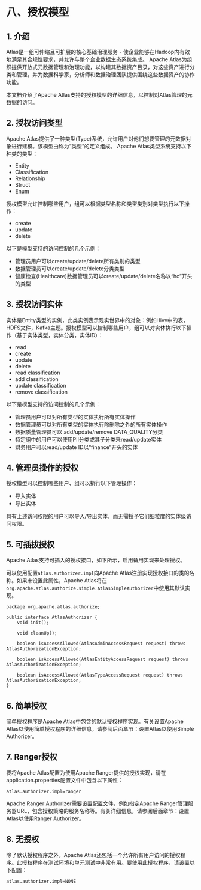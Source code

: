 # 八、授权模型
## 1. 介绍
Atlas是一组可伸缩且可扩展的核心基础治理服务 - 使企业能够在Hadoop内有效地满足其合规性要求，并允许与整个企业数据生态系统集成。 Apache Atlas为组织提供开放式元数据管理和治理功能，以构建其数据资产目录，对这些资产进行分类和管理，并为数据科学家，分析师和数据治理团队提供围绕这些数据资产的协作功能。

本文档介绍了Apache Atlas支持的授权模型的详细信息，以控制对Atlas管理的元数据的访问。

## 2. 授权访问类型
Apache Atlas提供了一种类型(Type)系统，允许用户对他们想要管理的元数据对象进行建模。该模型由称为“类型”的定义组成。 Apache Atlas类型系统支持以下种类的类型：
- Entity
- Classification
- Relationship
- Struct
- Enum

授权模型允许控制哪些用户，组可以根据类型名称和类型类别对类型执行以下操作：
- create
- update
- delete

以下是模型支持的访问控制的几个示例：
- 管理员用户可以create/update/delete所有类别的类型
- 数据管理员可以create/update/delete分类类型
- 健康检查(Healthcare)数据管理员可以create/update/delete名称以“hc”开头的类型

## 3. 授权访问实体
实体是Entity类型的实例，此类实例表示现实世界中的对象：例如Hive中的表，HDFS文件，Kafka主题。授权模型可以控制哪些用户，组可以对实体执行以下操作（基于实体类型，实体分类，实体ID）：
- read
- create
- update
- delete
- read classification
- add classification
- update classification
- remove classification

以下是模型支持的访问控制的几个示例：
- 管理员用户可以对所有类型的实体执行所有实体操作
- 数据管理员可以对所有类型的实体执行除删除之外的所有实体操作
- 数据质量管理员可以 add/update/remove DATA_QUALITY分类
- 特定组中的用户可以使用PII分类或其子分类来read/update实体
- 财务用户可以read/update ID以“finance”开头的实体

## 4. 管理员操作的授权
授权模型可以控制哪些用户、组可以执行以下管理操作：
- 导入实体
- 导出实体

具有上述访问权限的用户可以导入/导出实体，而无需授予它们细粒度的实体级访问权限。

## 5. 可插拔授权
Apache Atlas支持可插入的授权接口，如下所示，启用备用实现来处理授权。

 可以使用配置`atlas.authorizer.impl`向Apache Atlas注册实现授权接口的类的名称。如果未设置此属性，Apache Atlas将在`org.apache.atlas.authorize.simple.AtlasSimpleAuthorizer`中使用其默认实现。
 ```
 package org.apache.atlas.authorize;

 public interface AtlasAuthorizer {
     void init();

     void cleanUp();

     boolean isAccessAllowed(AtlasAdminAccessRequest request) throws AtlasAuthorizationException;

     boolean isAccessAllowed(AtlasEntityAccessRequest request) throws AtlasAuthorizationException;

     boolean isAccessAllowed(AtlasTypeAccessRequest request) throws AtlasAuthorizationException;
 }
 ```
 ## 6. 简单授权
 简单授权程序是Apache Atlas中包含的默认授权程序实现。有关设置Apache Atlas以使用简单授权程序的详细信息，请参阅后面章节：设置Atlas以使用Simple Authorizer。

 ## 7. Ranger授权
 要将Apache Atlas配置为使用Apache Ranger提供的授权实现，请在application.properties配置文件中包含以下属性：
```
atlas.authorizer.impl=ranger
```
Apache Ranger Authorizer需要设置配置文件，例如指定Apache Ranger管理服务器URL，包含授权策略的服务名称等。有关详细信息，请参阅后面章节：设置Atlas以使用Ranger Authorizer。

## 8. 无授权
除了默认授权程序之外，Apache Atlas还包括一个允许所有用户访问的授权程序。此授权程序在测试环境和单元测试中非常有用。要使用此授权程序，请设置以下配置：
```
atlas.authorizer.impl=NONE
```
